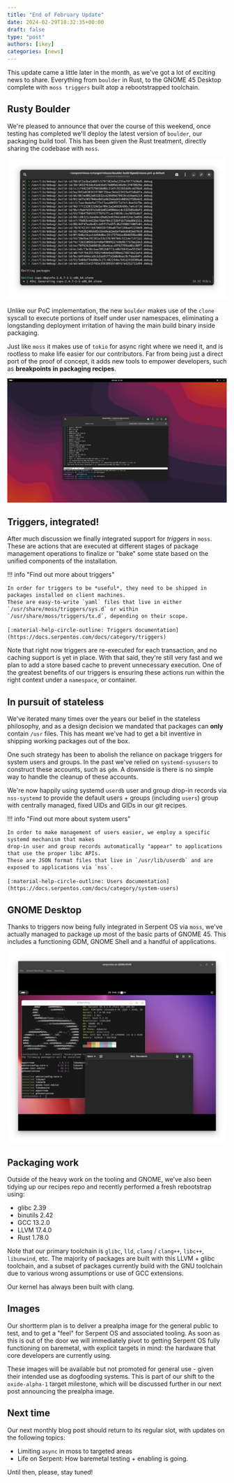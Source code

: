 ```yaml
---
title: "End of February Update"
date: 2024-02-29T18:32:35+00:00
draft: false
type: "post"
authors: [ikey]
categories: [news]
---
```


This update came a little later in the month, as we've got a lot of exciting news to share.
Everything from `boulder` in Rust, to the GNOME 45 Desktop complete with `moss triggers` built
atop a rebootstrapped toolchain.

## Rusty Boulder

We're pleased to announce that over the course of this weekend, once testing has completed we'll
deploy the latest version of `boulder`, our packaging build tool. This has been given the Rust treatment,
directly sharing the codebase with `moss`.

![Boulder in action](../../static/img/blog/end-of-feb-update/BoulderAction.webp)

<!-- more -->

Unlike our PoC implementation, the new `boulder` makes use of the `clone` syscall to execute portions of
itself under user namespaces, eliminating a longstanding deployment irritation of having the main build binary
inside packaging.

Just like `moss` it makes use of `tokio` for async right where we need it, and is rootless to
make life easier for our contributors. Far from being just a direct port of the proof of concept, it adds
new tools to empower developers, such as **breakpoints in packaging recipes**.

![Breakpoints, in recipes](../../static/img/blog/end-of-feb-update/BoulderBreakpoints.webp)

## Triggers, integrated!

After much discussion we finally integrated support for *triggers* in `moss`. These are actions
that are executed at different stages of package management operations to finalize or "bake"
some state based on the unified components of the installation.

!!! info "Find out more about triggers"

    In order for triggers to be *useful*, they need to be shipped in packages installed on client machines.
    These are easy-to-write `yaml` files that live in either `/usr/share/moss/triggers/sys.d` or within
    `/usr/share/moss/triggers/tx.d`, depending on their scope.

    [:material-help-circle-outline: Triggers documentation](https://docs.serpentos.com/docs/category/triggers)


Note that right now triggers are re-executed for each transaction, and no caching support is yet in place.
With that said, they're still very fast and we plan to add a store based cache to prevent unnecessary
execution. One of the greatest benefits of our triggers is ensuring these actions run within the right
context under a `namespace`, or container.

## In pursuit of stateless

We've iterated many times over the years our belief in the stateless philosophy, and as a design
decision we mandated that packages can **only** contain `/usr` files. This has meant we've had to
get a bit inventive in shipping working packages out of the box.

One such strategy has been to abolish the reliance on package triggers for system users and groups.
In the past we've relied on `systemd-sysusers` to construct these accounts, such as `gdm`. A downside
is there is no simple way to handle the cleanup of these accounts.

We're now happily using systemd `userdb` user and group drop-in records via `nss-systemd` to provide
the default users + groups (including `users`) group with centrally managed, fixed UIDs and GIDs in our
git recipes.

!!! info "Find out more about system users"

    In order to make management of users easier, we employ a specific systemd mechanism that makes
    drop-in user and group records automatically "appear" to applications that use the proper libc APIs.
    These are JSON format files that live in `/usr/lib/userdb` and are exposed to applications via `nss`.

    [:material-help-circle-outline: Users documentation](https://docs.serpentos.com/docs/category/system-users)


## GNOME Desktop

Thanks to triggers now being fully integrated in Serpent OS via `moss`, we've actually managed to
package up most of the basic parts of GNOME 45. This includes a functioning GDM, GNOME Shell and
a handful of applications.

![GNOME on Serpent OS](../../static/img/blog/end-of-feb-update/KeepOnRunning.webp)

## Packaging work

Outside of the heavy work on the tooling and GNOME, we've also been tidying up our recipes repo and
recently performed a fresh rebootstrap using:

 - glibc 2.39
 - binutils 2.42
 - GCC 13.2.0
 - LLVM 17.4.0
 - Rust 1.78.0

Note that our primary toolchain is `glibc`, `lld`, `clang` / `clang++`, `libc++`, `libunwind`, etc.
The majority of packages are built with this LLVM + glibc toolchain, and a subset of packages currently
build with the GNU toolchain due to various wrong assumptions or use of GCC extensions.

Our kernel has always been built with clang.

## Images

Our shortterm plan is to deliver a prealpha image for the general public to test, and to get a "feel" for
Serpent OS and associated tooling. As soon as this is out of the door we will immediately pivot to getting
Serpent OS fully functioning on baremetal, with explicit targets in mind: the hardware that core developers
are currently using.

These images will be available but not promoted for general use - given their intended use as dogfooding systems.
This is part of our shift to the `oxide-alpha-1` target milestone, which will be discussed further in our next post
announcing the prealpha image.

## Next time

Our next monthly blog post should return to its regular slot, with updates on the following topics:

 - Limiting `async` in moss to targeted areas
 - Life on Serpent: How baremetal testing + enabling is going.

 Until then, please, stay tuned!